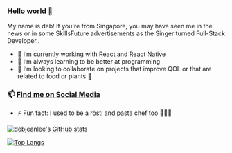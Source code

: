### Hello world 👋

My name is deb!
If you're from Singapore, you may have seen me in the news or in some SkillsFuture advertisements as the Singer turned Full-Stack Developer..

- 🔭 I’m currently working with React and React Native
- 🌱 I’m always learning to be better at programming
- 👯 I’m looking to collaborate on projects that improve QOL or that are related to food or plants 🤪

### 📫 [Find me on Social Media](https://linktr.ee/debjeanlee)

- ⚡ Fun fact: I used to be a rösti and pasta chef too 👩🏻‍🍳

[![debjeanlee's GitHub stats](https://github-readme-stats.vercel.app/api?username=debjeanlee)](https://github.com/debjeanlee/github-readme-stats)

[![Top Langs](https://github-readme-stats.vercel.app/api/top-langs/?username=debjeanlee&layout=compact)](https://github.com/debjeanlee/github-readme-stats)
